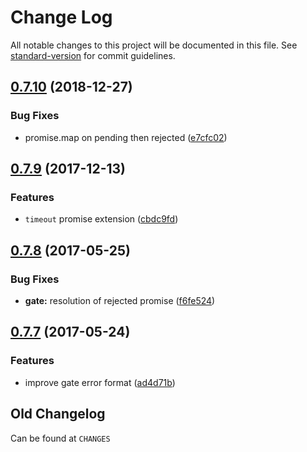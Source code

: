 # Change Log

All notable changes to this project will be documented in this file. See [standard-version](https://github.com/conventional-changelog/standard-version) for commit guidelines.

<a name="0.7.10"></a>

## [0.7.10](https://github.com/medikoo/deferred/compare/v0.7.9...v0.7.10) (2018-12-27)

### Bug Fixes

- promise.map on pending then rejected ([e7cfc02](https://github.com/medikoo/deferred/commit/e7cfc02))

<a name="0.7.9"></a>

## [0.7.9](https://github.com/medikoo/deferred/compare/v0.7.8...v0.7.9) (2017-12-13)

### Features

- `timeout` promise extension ([cbdc9fd](https://github.com/medikoo/deferred/commit/cbdc9fd))

<a name="0.7.8"></a>

## [0.7.8](https://github.com/medikoo/deferred/compare/v0.7.7...v0.7.8) (2017-05-25)

### Bug Fixes

- **gate:** resolution of rejected promise ([f6fe524](https://github.com/medikoo/deferred/commit/f6fe524))

<a name="0.7.7"></a>

## [0.7.7](https://github.com/medikoo/deferred/compare/v0.7.6...v0.7.7) (2017-05-24)

### Features

- improve gate error format ([ad4d71b](https://github.com/medikoo/deferred/commit/ad4d71b))

## Old Changelog

Can be found at `CHANGES`
